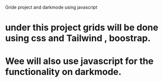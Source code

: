 Gride project and darkmode using javascript

# under this project grids will be done using css and Tailwind , boostrap.

# Wee will also use javascript for the functionality on darkmode.
